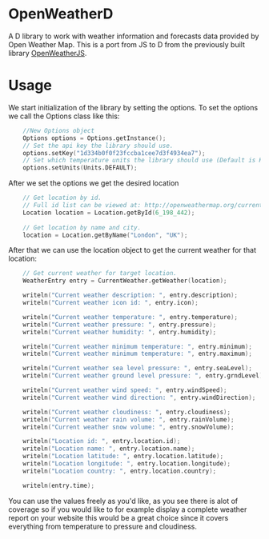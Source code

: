 # OpenWeatherD
A D library to work with weather information and forecasts data provided by Open Weather Map. 
This is a port from JS to D from the previously built library [OpenWeatherJS](https://github.com/andreypudov/OpenWeatherJS/).

# Usage
We start initialization of the library by setting the options. To set the options we call the Options class like this:
```D
    //New Options object
    Options options = Options.getInstance();
    // Set the api key the library should use.
    options.setKey("1d334b0f0f23fccba1cee7d3f4934ea7");
    // Set which temperature units the library should use (Default is Kelvin).
    options.setUnits(Units.DEFAULT);
```
After we set the options we get the desired location
```D
    // Get location by id.
    // Full id list can be viewed at: http://openweathermap.org/current
    Location location = Location.getById(6_198_442);
    
    // Get location by name and city.
    location = Location.getByName("London", "UK");
```
After that we can use the location object to get the current weather for that location:
```D
    // Get current weather for target location.
    WeatherEntry entry = CurrentWeather.getWeather(location);

    writeln("Current weather description: ", entry.description);
    writeln("Current weather icon id: ", entry.icon);

    writeln("Current weather temperature: ", entry.temperature);
    writeln("Current weather pressure: ", entry.pressure);
    writeln("Current weather humidity: ", entry.humidity);

    writeln("Current weather minimum temperature: ", entry.minimum);
    writeln("Current weather minimum temperature: ", entry.maximum);

    writeln("Current weather sea level pressure: ", entry.seaLevel);
    writeln("Current weather ground level pressure: ", entry.grndLevel);

    writeln("Current weather wind speed: ", entry.windSpeed);
    writeln("Current weather wind direction: ", entry.windDirection);

    writeln("Current weather cloudiness: ", entry.cloudiness);
    writeln("Current weather rain volume: ", entry.rainVolume);
    writeln("Current weather snow volume: ", entry.snowVolume);

    writeln("Location id: ", entry.location.id);
    writeln("Location name: ", entry.location.name);
    writeln("Location latitude: ", entry.location.latitude);
    writeln("Location longitude: ", entry.location.longitude);
    writeln("Location country: ", entry.location.country);

    writeln(entry.time);
```
You can use the values freely as you'd like, as you see there is alot of coverage so if you would like to for example display a complete weather report on your website this would be a great choice since it covers everything from temperature to pressure and cloudiness.
